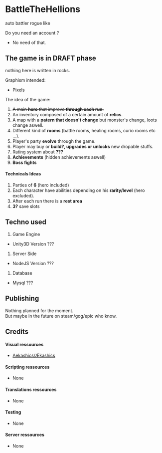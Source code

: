 # BattleTheHellions
auto battler rogue like


Do you need an account ?  
+ No need of that.

## The game is in **DRAFT** phase  
nothing here is written in rocks.  

Graphism intended:
- Pixels  
  
The idea of the game:
1. <s>A main **hero** that improve **through each run**.</s>
1. An inventory composed of a certain amount of **relics**.
1. A map with a **patern that doesn't change** but monster's change, loots change aswell.
1. Different kind of **rooms** (battle rooms, healing rooms, curio rooms etc ...).
1. Player's party **evolve** through the game.
1. Player may buy or **build?, upgrades or unlocks** new dropable stuffs.
1. Rating system about **???**
1. **Achievements** (hidden achievements aswell)
1. **Boss fights**

#### Technicals Ideas

1. Parties of **6** (hero included)
1. Each character have abilities depending on his **rarity/level** (hero excluded).
1. After each run there is a **rest area**
1. **3?** save slots 


## Techno used

1. Game Engine
  + Unity3D Version ???
1. Server Side
  + NodeJS Version ???
1. Database
  + Mysql ???

## Publishing

Nothing planned for the moment.  
But maybe in the future on steam/gog/epic who know.


## Credits

#### Visual ressources

+ [Aekashics/Ækashics](http://www.akashics.moe/)  

#### Scripting ressources

+ None

#### Translations ressources

+ None

#### Testing

+ None

#### Server ressources

+ None
